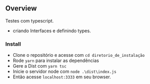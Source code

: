 ## Overview

Testes com typescript.

- criando Interfaces e definindo types.

### Install

- Clone o repositório e acesse com `cd diretorio_de_instalação`
- Rode `yarn` para instalar as dependências
- Gere a Dist com `yarn tsc`
- Inicie o servidor node com `node .\dist\index.js`
- Então acesse `localhost:3333` em seu browser.
